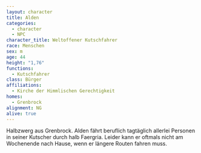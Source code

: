 ```yaml
---
layout: character
title: Alden
categories:
  - character
  - NPC
character_title: Weltoffener Kutschfahrer
race: Menschen
sex: m
age: 44
height: "1,76"
functions:
  - Kutschfahrer
class: Bürger
affiliations:
  - Kirche der Himmlischen Gerechtigkeit
homes:
  - Grenbrock
alignment: NG
alive: true
---
```


Halbzwerg aus Grenbrock. Alden fährt beruflich tagtäglich allerlei Personen in seiner Kutscher durch halb Faergria.
Leider kann er oftmals nicht am Wochenende nach Hause, wenn er längere Routen fahren muss. 